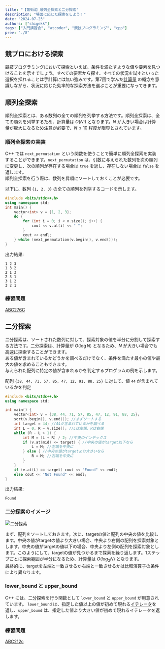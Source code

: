 ```yaml
---
title: "【第9回】順列全探索と二分探索"
description: "場面に応じた探索をしよう！"
date: "2024-07-23"
authors: ["shigekk"]
tags: ["入門講習会", "atcoder", "競技プログラミング", "cpp"]
prev: "./8"
---
```


## 競プロにおける探索

競技プログラミングにおいて探索といえば、条件を満たすような値や要素を見つけることを示すでしょう。すべての要素から探す、すべての状況を試すといった選択を採れることは手計算には無い強みです。第7回で学んだ[計算量](/blog/2024/intro-course/7)
の概念を意識しながら、状況に応じた効率的な探索方法を選ぶことが重要になってきます。

## 順列全探索

順列全探索とは、ある数列の全ての順列を列挙する方法です。順列全探索は、全ての順列を列挙するため、計算量は $O(N!)$ となります。$N$ が大きい場合は計算量が膨大になるため注意が必要で、$N \leq 10$ 程度が限界とされています。

### 順列全探索の実装

C++ では `next_permutation` という関数を使うことで簡単に順列全探索を実装することができます。`next_permutation` は、引数に与えられた数列を次の順列に変更し、次の順列が存在する場合は `true` を返し、存在しない場合は `false` を返します。  
順列全探索を行う際は、数列を昇順にソートしておくことが必要です。

以下に、数列 `{1, 2, 3}` の全ての順列を列挙するコードを示します。

```cpp
#include <bits/stdc++.h>
using namespace std;
int main() {
    vector<int> v = {1, 2, 3};
    do {
        for (int i = 0; i < v.size(); i++) {
            cout << v.at(i) << " ";
        }
        cout << endl;
    } while (next_permutation(v.begin(), v.end()));
}
```

出力結果:

```text
1 2 3
1 3 2
2 1 3
2 3 1
3 1 2
3 2 1
```

### 練習問題

[ABC276C](https://atcoder.jp/contests/abc276/tasks/abc276_c)

## 二分探索

二分探索は、ソートされた数列に対して、探索対象の値を半分に分割して探索する方法です。二分探索は、計算量が $O(\log N)$ となるため、$N$ が大きい場合でも高速に探索することができます。  
ある値が含まれているかどうかを調べるだけでなく、条件を満たす最小の値や最大の値を求めることもできます。  
与えられた配列に特定の値が含まれるかを判定するプログラムの例を示します。

配列 `{38, 44, 71, 57, 85, 47, 12, 91, 88, 25}` に対して、値 `44` が含まれているかを判定

```cpp
#include <bits/stdc++.h>
using namespace std;

int main() {
    vector<int> v = {38, 44, 71, 57, 85, 47, 12, 91, 88, 25};
    sort(v.begin(), v.end()); //まずソートする
    int target = 44; //44が含まれているかを調べる
    int L = 0, R = v.size(); //Lは左端、Rは右端
    while (R - L > 1) {
        int M = (L + R) / 2; //中央のインデックス
        if (v.at(mid) <= target) { //中央の値がtarget以下なら
            L = M; //左端を中央に
        } else { //中央の値がtargetより大きいなら
            R = M; //右端を中央に
        }
    }
    if (v.at(L) == target) cout << "Found" << endl;
    else cout << "Not Found" << endl;
}
```

出力結果:

```text
Found
```

### 二分探索のイメージ

![二分探索](/images/blog/intro-course-9/image.png)

まず、配列をソートしておきます。次に、targetの値と配列の中央の値を比較します。中央の値がtargetの値より大きい場合、中央より右側の配列を探索対象とします。中央の値がtargetの値以下の場合、中央より左側の配列を探索対象とします。このようにして、targetの値が見つかるまで探索を繰り返します。1ステップごとに探索範囲が半分になるため、計算量は $O(log_2 N)$ となります。  
最終的に、targetを左端と一致させるか右端と一致させるかは比較演算子の条件により異なります。

### lower_bound と upper_bound

C++ には、二分探索を行う関数として `lower_bound` と `upper_bound` が用意されています。
`lower_bound` は、指定した値以上の値が初めて現れる[イテレータ](/blog/2024/intro-course/3)を返し、`upper_bound` は、指定した値より大きい値が初めて現れるイテレータを返します。  

### 練習問題

[ABC212c](https://atcoder.jp/contests/abc212/tasks/abc212_c)
